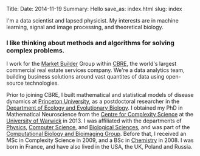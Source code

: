 Title:
Date: 2014-11-19
Summary: Hello
save_as: index.html
slug: index

I'm a data scientist and lapsed physicist. My interests are in machine learning, signal and image processing, and theoretical biology.

### I like thinking about methods and algorithms for solving complex problems.

I work for the [Market Builder](https://cbredev.com) Group within [CBRE](http://www.cbre.com), the world's largest commercial real estate services company. We're a data analytics team, building business solutions around vast quantites of data using open-source technologies.  

Prior to joining CBRE, I built mathematical and statistical models of disease dynamics at [Princeton University](http://www.princeton.edu), as a postdoctoral researcher in the [Department of Ecology and Evolutionary Biology](http://www.princeton.edu/eeb). I obtained my PhD in Mathematical Neuroscience from the [Centre for Complexity Science](http://go.warwick.ac.uk/complexity) at the [University of Warwick](http://warwick.ac.uk) in 2013. I was affiliated with the departments of [Physics](http://go.warwick.ac.uk/physics), [Computer Science](http://go.warwick.ac.uk/dcs), and [Biological Sciences](http://go.warwick.ac.uk/lifesci), and was part of the [Computational Biology and Bioimaging Group](http://go.warwick.ac.uk/combi). Before that, I received an MSc in Complexity Science in 2009, and a BSc in [Chemistry](http://go.warwick.ac.uk/chemistry) in 2008. I was born in France, and have also lived in the USA, the UK, Poland and Russia.
